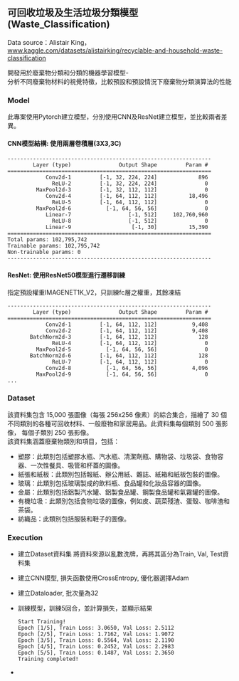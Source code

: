 ## 可回收垃圾及生活垃圾分類模型 (Waste_Classification)  
Data source：Alistair King，www.kaggle.com/datasets/alistairking/recyclable-and-household-waste-classification
  
開發用於廢棄物分類和分類的機器學習模型-  
分析不同廢棄物材料的視覺特徵，比較預設和預設情況下廢棄物分類演算法的性能

### Model
此專案使用Pytorch建立模型，分別使用CNN及ResNet建立模型，並比較兩者差異。  
#### CNN模型結構: 使用兩層卷積層(3X3,3C)
```
----------------------------------------------------------------
        Layer (type)               Output Shape         Param #
================================================================
            Conv2d-1         [-1, 32, 224, 224]             896
              ReLU-2         [-1, 32, 224, 224]               0
         MaxPool2d-3         [-1, 32, 112, 112]               0
            Conv2d-4         [-1, 64, 112, 112]          18,496
              ReLU-5         [-1, 64, 112, 112]               0
         MaxPool2d-6           [-1, 64, 56, 56]               0
            Linear-7                  [-1, 512]     102,760,960
              ReLU-8                  [-1, 512]               0
            Linear-9                   [-1, 30]          15,390
================================================================
Total params: 102,795,742
Trainable params: 102,795,742
Non-trainable params: 0
----------------------------------------------------------------
```
#### ResNet: 使用ResNet50模型進行遷移訓練
指定預設權重IMAGENET1K_V2，只訓練fc層之權重，其餘凍結
```
----------------------------------------------------------------
        Layer (type)               Output Shape         Param #
================================================================
            Conv2d-1         [-1, 64, 112, 112]           9,408
            Conv2d-2         [-1, 64, 112, 112]           9,408
       BatchNorm2d-3         [-1, 64, 112, 112]             128
              ReLU-4         [-1, 64, 112, 112]               0
         MaxPool2d-5           [-1, 64, 56, 56]               0
       BatchNorm2d-6         [-1, 64, 112, 112]             128
              ReLU-7         [-1, 64, 112, 112]               0
            Conv2d-8           [-1, 64, 56, 56]           4,096
         MaxPool2d-9           [-1, 64, 56, 56]               0
...
```

### Dataset  
該資料集包含 15,000 張圖像（每張 256x256 像素）的綜合集合，描繪了 30 個不同類別的各種可回收材料、一般廢物和家居用品。此資料集每個類別 500 張影像，
每個子類別 250 張影像。  
該資料集涵蓋廢棄物類別和項目，包括：  
- 塑膠：此類別包括塑膠水瓶、汽水瓶、清潔劑瓶、購物袋、垃圾袋、食物容器、一次性餐具、吸管和杯蓋的圖像。
- 紙張和紙板：此類別包括報紙、辦公用紙、雜誌、紙箱和紙板包裝的圖像。
- 玻璃：此類別包括玻璃製成的飲料瓶、食品罐和化妝品容器的圖像。
- 金屬：此類別包括鋁製汽水罐、鋁製食品罐、鋼製食品罐和氣霧罐的圖像。
- 有機垃圾：此類別包括食物垃圾的圖像，例如皮、蔬菜殘渣、蛋殼、咖啡渣和茶袋。
- 紡織品：此類別包括服裝和鞋子的圖像。

### Execution  

- 建立Dataset資料集
將資料來源以亂數洗牌，再將其區分為Train, Val, Test資料集
- 建立CNN模型, 損失函數使用CrossEntropy, 優化器選擇Adam
- 建立Dataloader, 批次量為32
- 訓練模型，訓練5回合，並計算損失，並顯示結果
  ```
  Start Training!
  Epoch [1/5], Train Loss: 3.0650, Val Loss: 2.5112
  Epoch [2/5], Train Loss: 1.7162, Val Loss: 1.9072
  Epoch [3/5], Train Loss: 0.5564, Val Loss: 2.1190
  Epoch [4/5], Train Loss: 0.2452, Val Loss: 2.2983
  Epoch [5/5], Train Loss: 0.1487, Val Loss: 2.3650
  Training completed!
  ```
  
-  








